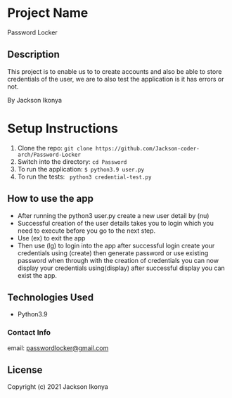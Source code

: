 # Project Name
Password Locker

## Description

This project is to enable us to to create accounts and also be able to store credentials of the user, we are to also test the application is it has errors or not.

By Jackson Ikonya

# Setup Instructions
1. Clone the repo:
    `git clone https://github.com/Jackson-coder-arch/Password-Locker`
1. Switch into the directory:
    `cd Password`
1. To run the application:
    `$ python3.9 user.py`
1. To run the tests:
    ` python3 credential-test.py`

## How to use the app
* After running the python3 user.py create a new user detail by (nu)
* Successful creation of the user details takes you to login which you need to execute before you go to the next step.
* Use (ex) to exit the app 
* Then  use (lg) to login into the app after successful login create your credentials using (create) then generate password or use existing password when through with the creation of credentials you can now display your credentials using(display) after successful display you can exist the app.





## Technologies Used
* Python3.9

### Contact Info
email: passwordlocker@gmail.com

## License
Copyright (c) 2021 Jackson Ikonya